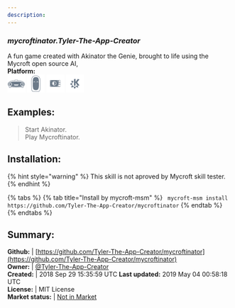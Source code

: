 ```yaml
---
description: 
---
```


### _mycroftinator.Tyler-The-App-Creator_  
A fun game created with Akinator the Genie, 
brought to life using the Mycroft open source AI,   
**Platform:**  
 ![Mark I](../.gitbook/assets/mark-1-icon.png)  ![Mark II](../.gitbook/assets/mark-2-icon.png)  ![Picroft](../.gitbook/assets/picroft-icon.png)  ![plasmoid](../.gitbook/assets/kde.png)   
## Examples:  
> Start Akinator.  
> Play Mycroftinator.  
  
## Installation:  
{% hint style="warning" %}
This skill is not aproved by Mycroft skill tester.
{% endhint %}
    
{% tabs %}
{% tab title="Install by mycroft-msm" %}
``` mycroft-msm install https://github.com/Tyler-The-App-Creator/mycroftinator```
{% endtab %}
  {% endtabs %}
    
## Summary:  
**Github:** | [https://github.com/Tyler-The-App-Creator/mycroftinator](https://github.com/Tyler-The-App-Creator/mycroftinator)  
**Owner:** | [@Tyler-The-App-Creator](https://github.com/Tyler-The-App-Creator)  
**Created:** | 2018 Sep 29 15:35:59 UTC  **Last updated:** 2019 May 04 00:58:18 UTC  
**License:** | MIT License  
**Market status:** | [Not in Market](https://market.mycroft.ai/skill/)  
